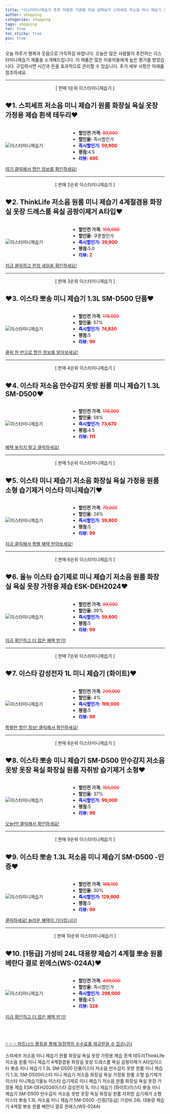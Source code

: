 ```yaml
---
title: "이스타미니제습기 추천 저렴한 기본템 지금 살펴보기 스피세프 저소음 미니 제습기 원룸"
author: shopping
categories: shopping
tags: shopping
toc: true
toc_sticky: true
pin: true
---
```

오늘 하루가 행복과 웃음으로 가득하길 바랍니다. 오늘은 많은 사람들이 추천하는 이스타미니제습기 제품을 소개해드립니다. 이 제품은 많은 이용자들에게 높은 평가를 받았습니다. 구입하시면 시간과 돈을 효과적으로 관리할 수 있습니다. 추가 세부 사항은 아래를 참조하세요.

---
<p class="toplist" style="margin: 0 auto; display: block; width: fit-content;">[ 판매 1순위 이스타미니제습기 ]</p>

<h2><strong>❤️1. 스피세프 저소음 미니 제습기 원룸 화장실 욕실 옷장 가정용 제습 흰색 테두리❤️</strong></h2>

<div style="display: flex; align-items: center;">
    <div style="flex: 0.4;">
        <img src="https://thumbnail8.coupangcdn.com/thumbnails/remote/230x230ex/image/vendor_inventory/2da6/86ce5710b60b91a2b06cd9cbc9e899924f6a0dd54787423ba4178f031d54.jpg" alt="이스타미니제습기" style="max-width: 100%;">
    </div>
    <div style="flex: 0.6; margin-left: 10px;">
        <ul>
            <li><strong>할인전 가격:</strong> <del style="color: red;">80,000</del></li>
            <li><strong>할인율:</strong> 즉시할인가</li>
            <li><span style='color:blue'><strong>즉시할인가:</strong></span> <span style='color:red'><strong>59,800</strong></span></li>
            <li><strong>평점:</strong>4.5</li>
            <li><span style='color:blue'><strong>리뷰:</strong></span> <span style='color:red'><strong>495</strong></span></li>
        </ul>
    </div>
</div>
<div class="center">
    <a href="https://William4Davisa.github.io?lptag=AF9450613&subid=githubio&pageKey=8002759968&traceid=V0-153&itemId=22294632200&vendorItemId=89340152821" class="myButton">
        여기 클릭해서 할인 정보를 확인하세요!
    </a>
</div>


---
<p class="toplist" style="margin: 0 auto; display: block; width: fit-content;">[ 판매 2순위 이스타미니제습기 ]</p>

<h2><strong>❤️2. ThinkLife 저소음 원룸 미니 제습기 4계절겸용 화장실 옷장 드레스룸 욕실 곰팡이제거 A타입❤️</strong></h2>

<div style="display: flex; align-items: center;">
    <div style="flex: 0.4;">
        <img src="https://thumbnail7.coupangcdn.com/thumbnails/remote/230x230ex/image/vendor_inventory/cbbf/bfd8758f3ab4f980f06667d2030c9d9aa5f2e320ccfa02320f6a2a31a97e.jpg" alt="이스타미니제습기" style="max-width: 100%;">
    </div>
    <div style="flex: 0.6; margin-left: 10px;">
        <ul>
            <li><strong>할인전 가격:</strong> <del style="color: red;">109,900</del></li>
            <li><strong>할인율:</strong> 쿠폰할인가</li>
            <li><span style='color:blue'><strong>즉시할인가:</strong></span> <span style='color:red'><strong>39,900</strong></span></li>
            <li><strong>평점:</strong>5.0</li>
            <li><span style='color:blue'><strong>리뷰:</strong></span> <span style='color:red'><strong>2</strong></span></li>
        </ul>
    </div>
</div>
<div class="center">
    <a href="https://William4Davisa.github.io?lptag=AF9450613&subid=githubio&pageKey=7501633404&traceid=V0-153&itemId=23704769973&vendorItemId=90729770684" class="myButton">
        지금 클릭하고 한정 세일을 확인하세요!
    </a>
</div>


---
<p class="toplist" style="margin: 0 auto; display: block; width: fit-content;">[ 판매 3순위 이스타미니제습기 ]</p>

<h2><strong>❤️3. 이스타 뽀송 미니 제습기 1.3L SM-D500 단품❤️</strong></h2>

<div style="display: flex; align-items: center;">
    <div style="flex: 0.4;">
        <img src="https://thumbnail8.coupangcdn.com/thumbnails/remote/230x230ex/image/vendor_inventory/59c4/cc3b004d28417ddedf777c0d1a1891093ca24b4ed232ccb19a7b67e76b18.png" alt="이스타미니제습기" style="max-width: 100%;">
    </div>
    <div style="flex: 0.6; margin-left: 10px;">
        <ul>
            <li><strong>할인전 가격:</strong> <del style="color: red;">178,000</del></li>
            <li><strong>할인율:</strong> 57%</li>
            <li><span style='color:blue'><strong>즉시할인가:</strong></span> <span style='color:red'><strong>74,820</strong></span></li>
            <li><strong>평점:</strong>5</li>
            <li><span style='color:blue'><strong>리뷰:</strong></span> <span style='color:red'><strong>99</strong></span></li>
        </ul>
    </div>
</div>
<div class="center">
    <a href="https://William4Davisa.github.io?lptag=AF9450613&subid=githubio&pageKey=7798032640&traceid=V0-153&itemId=21112721490&vendorItemId=90770465286" class="myButton">
        클릭 한 번으로 할인 정보를 알아보세요!
    </a>
</div>


---
<p class="toplist" style="margin: 0 auto; display: block; width: fit-content;">[ 판매 4순위 이스타미니제습기 ]</p>

<h2><strong>❤️4. 이스타 저소음 만수감지 옷방 원룸 미니 제습기 1.3L SM-D500❤️</strong></h2>

<div style="display: flex; align-items: center;">
    <div style="flex: 0.4;">
        <img src="https://thumbnail8.coupangcdn.com/thumbnails/remote/230x230ex/image/vendor_inventory/59c4/cc3b004d28417ddedf777c0d1a1891093ca24b4ed232ccb19a7b67e76b18.png" alt="이스타미니제습기" style="max-width: 100%;">
    </div>
    <div style="flex: 0.6; margin-left: 10px;">
        <ul>
            <li><strong>할인전 가격:</strong> <del style="color: red;">178,000</del></li>
            <li><strong>할인율:</strong> 58%</li>
            <li><span style='color:blue'><strong>즉시할인가:</strong></span> <span style='color:red'><strong>73,670</strong></span></li>
            <li><strong>평점:</strong>4.5</li>
            <li><span style='color:blue'><strong>리뷰:</strong></span> <span style='color:red'><strong>111</strong></span></li>
        </ul>
    </div>
</div>
<div class="center">
    <a href="https://William4Davisa.github.io?lptag=AF9450613&subid=githubio&pageKey=7450526912&traceid=V0-153&itemId=19395239613&vendorItemId=90770522661" class="myButton">
        혜택 놓치지 말고 클릭하세요!
    </a>
</div>


---
<p class="toplist" style="margin: 0 auto; display: block; width: fit-content;">[ 판매 5순위 이스타미니제습기 ]</p>

<h2><strong>❤️5. 이스타 미니 제습기 저소음 화장실 욕실 가정용 원룸 소형 습기제거 이스타 미니제습기❤️</strong></h2>

<div style="display: flex; align-items: center;">
    <div style="flex: 0.4;">
        <img src="https://thumbnail8.coupangcdn.com/thumbnails/remote/230x230ex/image/vendor_inventory/b5a7/89a8153518977eade71910850f44da1b34353139edac0561969f19328dd4.jpg" alt="이스타미니제습기" style="max-width: 100%;">
    </div>
    <div style="flex: 0.6; margin-left: 10px;">
        <ul>
            <li><strong>할인전 가격:</strong> <del style="color: red;">79,000</del></li>
            <li><strong>할인율:</strong> 24%</li>
            <li><span style='color:blue'><strong>즉시할인가:</strong></span> <span style='color:red'><strong>59,800</strong></span></li>
            <li><strong>평점:</strong>5</li>
            <li><span style='color:blue'><strong>리뷰:</strong></span> <span style='color:red'><strong>99</strong></span></li>
        </ul>
    </div>
</div>
<div class="center">
    <a href="https://William4Davisa.github.io?lptag=AF9450613&subid=githubio&pageKey=8133086526&traceid=V0-153&itemId=23099343613&vendorItemId=90132697843" class="myButton">
        지금 클릭해서 특별 혜택 받아보세요!
    </a>
</div>


---
<p class="toplist" style="margin: 0 auto; display: block; width: fit-content;">[ 판매 6순위 이스타미니제습기 ]</p>

<h2><strong>❤️6. 올뉴 이스타 습기제로 미니 제습기 저소음 원룸 화장실 욕실 옷장 가정용 제습 ESK-DEH2024❤️</strong></h2>

<div style="display: flex; align-items: center;">
    <div style="flex: 0.4;">
        <img src="https://thumbnail8.coupangcdn.com/thumbnails/remote/230x230ex/image/vendor_inventory/b5a7/89a8153518977eade71910850f44da1b34353139edac0561969f19328dd4.jpg" alt="이스타미니제습기" style="max-width: 100%;">
    </div>
    <div style="flex: 0.6; margin-left: 10px;">
        <ul>
            <li><strong>할인전 가격:</strong> <del style="color: red;">99,000</del></li>
            <li><strong>할인율:</strong> 39%</li>
            <li><span style='color:blue'><strong>즉시할인가:</strong></span> <span style='color:red'><strong>59,800</strong></span></li>
            <li><strong>평점:</strong>5</li>
            <li><span style='color:blue'><strong>리뷰:</strong></span> <span style='color:red'><strong>99</strong></span></li>
        </ul>
    </div>
</div>
<div class="center">
    <a href="https://William4Davisa.github.io?lptag=AF9450613&subid=githubio&pageKey=8131217254&traceid=V0-153&itemId=23091682339&vendorItemId=90125104978" class="myButton">
        지금 확인하고 더 많은 혜택 받기!
    </a>
</div>


---
<p class="toplist" style="margin: 0 auto; display: block; width: fit-content;">[ 판매 7순위 이스타미니제습기 ]</p>

<h2><strong>❤️7. 이스타 감성전자 1L 미니 제습기 (화이트)❤️</strong></h2>

<div style="display: flex; align-items: center;">
    <div style="flex: 0.4;">
        <img src="https://thumbnail6.coupangcdn.com/thumbnails/remote/230x230ex/image/vendor_inventory/8fb8/e16e17a0a2f0e7db3b7b0a6ae31ae3df26bb5a32bae8c1ab0089f55c92e2.jpg" alt="이스타미니제습기" style="max-width: 100%;">
    </div>
    <div style="flex: 0.6; margin-left: 10px;">
        <ul>
            <li><strong>할인전 가격:</strong> <del style="color: red;">209,000</del></li>
            <li><strong>할인율:</strong> 4%</li>
            <li><span style='color:blue'><strong>즉시할인가:</strong></span> <span style='color:red'><strong>199,000</strong></span></li>
            <li><strong>평점:</strong>5</li>
            <li><span style='color:blue'><strong>리뷰:</strong></span> <span style='color:red'><strong>99</strong></span></li>
        </ul>
    </div>
</div>
<div class="center">
    <a href="https://William4Davisa.github.io?lptag=AF9450613&subid=githubio&pageKey=8083365197&traceid=V0-153&itemId=22801094755&vendorItemId=89836004973" class="myButton">
        특별한 할인 정보! 클릭해서 확인하세요!
    </a>
</div>


---
<p class="toplist" style="margin: 0 auto; display: block; width: fit-content;">[ 판매 8순위 이스타미니제습기 ]</p>

<h2><strong>❤️8. 이스타 뽀송 미니 제습기 SM-D500 만수감지 저소음 옷방 옷장 욕실 화장실 원룸 자취방 습기제거 소형❤️</strong></h2>

<div style="display: flex; align-items: center;">
    <div style="flex: 0.4;">
        <img src="https://thumbnail10.coupangcdn.com/thumbnails/remote/230x230ex/image/vendor_inventory/50e7/fa05ae0eaa713ffacb43163b3ebdf2d7615984b06b033f9742f70de3df5b.jpg" alt="이스타미니제습기" style="max-width: 100%;">
    </div>
    <div style="flex: 0.6; margin-left: 10px;">
        <ul>
            <li><strong>할인전 가격:</strong> <del style="color: red;">159,000</del></li>
            <li><strong>할인율:</strong> 37%</li>
            <li><span style='color:blue'><strong>즉시할인가:</strong></span> <span style='color:red'><strong>99,000</strong></span></li>
            <li><strong>평점:</strong>5</li>
            <li><span style='color:blue'><strong>리뷰:</strong></span> <span style='color:red'><strong>99</strong></span></li>
        </ul>
    </div>
</div>
<div class="center">
    <a href="https://William4Davisa.github.io?lptag=AF9450613&subid=githubio&pageKey=7430231032&traceid=V0-153&itemId=19296127073&vendorItemId=86410752228" class="myButton">
        오늘만! 클릭해서 확인하세요!
    </a>
</div>


---
<p class="toplist" style="margin: 0 auto; display: block; width: fit-content;">[ 판매 9순위 이스타미니제습기 ]</p>

<h2><strong>❤️9. 이스타 뽀송 1.3L 저소음 미니 제습기 SM-D500 -인증❤️</strong></h2>

<div style="display: flex; align-items: center;">
    <div style="flex: 0.4;">
        <img src="https://thumbnail6.coupangcdn.com/thumbnails/remote/230x230ex/image/vendor_inventory/6ee9/22473287f43778e9a3b665098ae01fc2dadaa391e652efec30c10a12a2cf.jpg" alt="이스타미니제습기" style="max-width: 100%;">
    </div>
    <div style="flex: 0.6; margin-left: 10px;">
        <ul>
            <li><strong>할인전 가격:</strong> <del style="color: red;">188,100</del></li>
            <li><strong>할인율:</strong> 30%</li>
            <li><span style='color:blue'><strong>즉시할인가:</strong></span> <span style='color:red'><strong>129,800</strong></span></li>
            <li><strong>평점:</strong>5</li>
            <li><span style='color:blue'><strong>리뷰:</strong></span> <span style='color:red'><strong>99</strong></span></li>
        </ul>
    </div>
</div>
<div class="center">
    <a href="https://William4Davisa.github.io?lptag=AF9450613&subid=githubio&pageKey=8055138077&traceid=V0-153&itemId=22604630679&vendorItemId=89646248626" class="myButton">
        클릭하세요! 놀라운 혜택이 기다립니다!
    </a>
</div>


---
<p class="toplist" style="margin: 0 auto; display: block; width: fit-content;">[ 판매 10순위 이스타미니제습기 ]</p>

<h2><strong>❤️10. [1등급] 가성비 24L 대용량 제습기 4계절 뽀송 원룸 베란다 결로 윈에스(WS-024A)❤️</strong></h2>

<div style="display: flex; align-items: center;">
    <div style="flex: 0.4;">
        <img src="https://thumbnail7.coupangcdn.com/thumbnails/remote/230x230ex/image/vendor_inventory/d03f/e86422f38ed13ccdac0b79c05cdaddc767937d14475fae80bd0a1c84a37a.png" alt="이스타미니제습기" style="max-width: 100%;">
    </div>
    <div style="flex: 0.6; margin-left: 10px;">
        <ul>
            <li><strong>할인전 가격:</strong> <del style="color: red;">499,000</del></li>
            <li><strong>할인율:</strong> 즉시할인가</li>
            <li><span style='color:blue'><strong>즉시할인가:</strong></span> <span style='color:red'><strong>298,000</strong></span></li>
            <li><strong>평점:</strong>4.5</li>
            <li><span style='color:blue'><strong>리뷰:</strong></span> <span style='color:red'><strong>328</strong></span></li>
        </ul>
    </div>
</div>
<div class="center">
    <a href="https://William4Davisa.github.io?lptag=AF9450613&subid=githubio&pageKey=7922523970&traceid=V0-153&itemId=21769135062&vendorItemId=89833465165" class="myButton">
        지금 확인하고 더 많은 혜택 받기!
    </a>
</div>

<br><br><br>[💦 💦 💦 파트너스 활동을 통해 일정액의 수수료를 제공받을 수 있습니다](https://link.coupang.com/a/bcpT2c)<br><br>스피세프 저소음 미니 제습기 원룸 화장실 욕실 옷장 가정용 제습 흰색 테두리ThinkLife 저소음 원룸 미니 제습기 4계절겸용 화장실 옷장 드레스룸 욕실 곰팡이제거 A타입이스타 뽀송 미니 제습기 1.3L SM-D500 단품이스타 저소음 만수감지 옷방 원룸 미니 제습기 1.3L SM-D500이스타 미니 제습기 저소음 화장실 욕실 가정용 원룸 소형 습기제거 이스타 미니제습기올뉴 이스타 습기제로 미니 제습기 저소음 원룸 화장실 욕실 옷장 가정용 제습 ESK-DEH2024이스타 감성전자 1L 미니 제습기 (화이트)이스타 뽀송 미니 제습기 SM-D500 만수감지 저소음 옷방 옷장 욕실 화장실 원룸 자취방 습기제거 소형이스타 뽀송 1.3L 저소음 미니 제습기 SM-D500 -인증[1등급] 가성비 24L 대용량 제습기 4계절 뽀송 원룸 베란다 결로 윈에스(WS-024A)